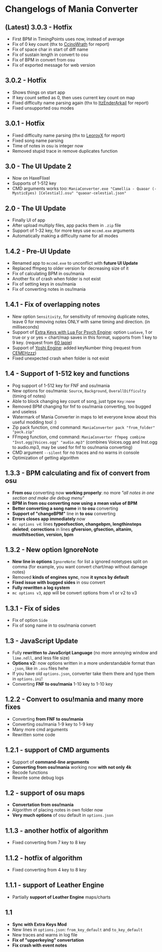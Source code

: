 # Changelogs of Mania Converter

## (Latest) 3.0.3 - Hotfix
- First BPM in TimingPoints uses now, instead of average
- Fix of 0 key count (thx to [CcinoWrath](https://gamebanana.com/posts/10815716) for report)
- Fix of space char in start of diff name
- Fix of sustain length in convert to osu
- Fix of BPM in convert from osu
- Fix of exported message for web version

## 3.0.2 - Hotfix
- Shows things on start app
- If key count setted as 0, then uses current key count on map
- Fixed difficulty name parsing again (thx to [ItzEnderArkail](https://gamebanana.com/posts/10811434) for report)
- Fixed unsupported osu modes

## 3.0.1 - Hotfix
- Fixed difficulty name parsing (thx to [LeoroyX](https://gamebanana.com/posts/10786130) for report)
- Fixed song name parsing
- Time of notes in osu is integer now
- Removed stupid trace in remove duplicates function

## 3.0 - The UI Update 2
- Now on HaxeFlixel
- Supports of 1-512 key
- CMD arguments works too: `ManiaConverter.exe "Camellia - Quaoar (-MysticEyes) [Celestial].osu" "quaoar-celestial.json"`

## 2.0 - The UI Update
- Finally UI of app
- After upload multiply files, app packs them in `.zip` file
- Support of 1-32 key, for more keys use `mccmd.exe` arguments
- Automatically making a difficulty name for all modes

## 1.4.2 - Pre-UI Update
- Renamed app to `mccmd.exe` to unconflict with **future UI Update**
- Replaced ffmpeg to older version for decreasing size of it
- Fix of calculating BPM in osu!mania
- Another fix of crash when folder is not exist
- Fix of setting keys in osu!mania
- Fix of converting notes in osu!mania

## 1.4.1 - Fix of overlapping notes
- New option `Sensitivity`, for sensitivity of removing duplicate notes, leave 0 for removing notes ONLY with same timing and direction. (in milliseconds)
- Support of [Extra Keys with Lua For Psych Engine](https://gamebanana.com/mods/352021): option `LuaSave`, 1 or true or y or yes = chart/map saves in this format, supports from 1 key to 9 key. (request from [60 lapie](https://gamebanana.com/members/1633383))
- Support of [Yoshi Engine](https://gamebanana.com/mods/352532): added keyNumber thing (request from [CEMEHzzz](https://gamebanana.com/members/1776409))
- Fixed unexpected crash when folder is not exist

## 1.4 - Support of 1-512 key and functions
- Pog support of 1-512 key for FNF and osu!mania
- New options for osu!mania: `Source`, `Background`, `OverallDifficulty` (timing of notes)
- Able to block changing key count of song, just type `Key:none`
- Removed BPM changing for fnf to osu!mania converting, too bugged and useless
- Watermark of Mania Converter in maps to let everyone know about this useful modding tool :)
- Zip pack function, cmd command: `ManiaConverter pack "from_folder" "pack.zip"`
- FFmpeg function, cmd command: `ManiaConverter ffmpeg combine "Inst.ogg|Voices.ogg" "audio.mp3"` (combines Voices.ogg and Inst.ogg to audio.mp3, may be used for fnf to osu!mania converting)
- CMD argument `--silent` for no traces and no warns in console
- Optimization of getting algorithm

## 1.3.3 - BPM calculating and fix of convert from osu
- **From osu** converting now **working properly**: no more *"all notes in one section and make die debug menu"*
- **BPM in from osu converting now using a mean value of BPM**
- **Better converting a song name** in **to osu** converting
- **Support of "changeBPM"** line in **to osu** converting
- **Errors closes app immediately** now
- `mc options v4`: lines **typeofsection, changebpm, lengthinsteps deleted**; **corrections** in lines **gfversion, gfsection, altanim, musthitsection, version, bpm**

## 1.3.2 - New option IgnoreNote
- **New line in options** `IgnoreNote`: for list a ignored notetypes split on comma (for example, you want convert chart/map without damage notes)
- Removed **kinds of engines sync**, now **it syncs by default**
- **Fixed issue with bugged sides** in osu convert
- **Fully rewritten a log system**
- `mc options v3`, app will be convert options from v1 or v2 to v3

## 1.3.1 - Fix of sides
- Fix of option `Side`
- Fix of song name in to osu!mania convert

## 1.3 - JavaScript Update
- Fully **rewritten to JavaScript Language** (no more annoying window and `lime.ndll`, and less file size)
- **Options v2:** now options written in a more understandable format than `.json`, like in `.osu` files hehe
- If you have old `options.json`, converter take them there and type them in `options.ini`!
- Converting **FNF to osu!mania** 1-10 key to 1-10 key

## 1.2.2 - Convert to osu!mania and many more fixes
- Converting **from FNF to osu!mania**
- Converting osu!mania 1-9 key to 1-9 key
- Many more cmd arguments
- Rewritten some code

## 1.2.1 - support of CMD arguments
- Support of **command-line arguments**
- **Converting from osu!mania** working now **with not only 4k**
- Recode functions
- Rewrite some debug logs

## 1.2 - support of osu maps
- **Convertation from osu!mania**
- Algorithm of placing notes in own folder now
- **Very much options** of osu default in `options.json`

## 1.1.3 - another hotfix of algorithm
- Fixed converting from 7 key to 8 key

## 1.1.2 - hotfix of algorithm
- Fixed converting from 4 key to 8 key

## 1.1.1 - support of Leather Engine
- Partially **support of Leather Engine** maps/charts

## 1.1
- **Sync with Extra Keys Mod**
- New lines in `options.json`: `from_key_default` and `to_key_default`
- New traces and warns in log file
- **Fix of "upperkeying" convertation**
- **Fix crash with event notes**